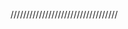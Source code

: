 //////////////////////////////////

<!---
rehhha/rehhha is a ✨ special ✨ repository because its `README.md` (this file) appears on your GitHub profile.
You can click the Preview link to take a look at your changes.
--->
